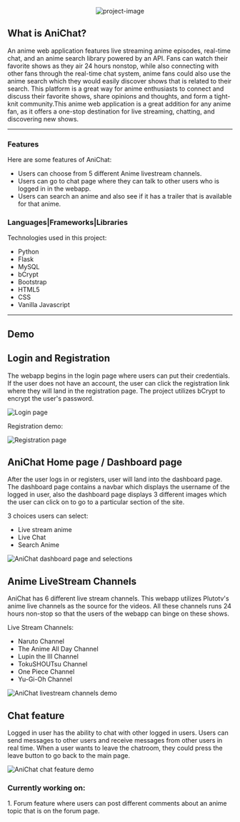 <p align="center"><img src="https://socialify.git.ci/markubiadas/AniChat/image?font=Inter&forks=1&issues=1&logo=https%3A%2F%2Fcdn-icons-png.flaticon.com%2F512%2F8913%2F8913308.png&name=1&pulls=1&stargazers=1&theme=Light" alt="project-image"></p>
 
<h2>What is AniChat?</h2>
<p>An anime web application features live streaming anime episodes, real-time chat, and an anime search library powered by an API. Fans can watch their favorite shows as they air 24 hours nonstop, while also connecting with other fans through the real-time chat system, anime fans could also use the anime search which they would easily discover shows that is related to their search. This platform is a great way for anime enthusiasts to connect and discuss their favorite shows, share opinions and thoughts, and form a tight-knit community.This anime web application is a great addition for any anime fan, as it offers a one-stop destination for live streaming, chatting, and discovering new shows.</p>

<hr/>

<h3>Features</h3>

Here are some features of AniChat:

* Users can choose from 5 different Anime livestream channels.
* Users can go to chat page where they can talk to other users who is logged in in the webapp.
* Users can search an anime and also see if it has a trailer that is available for that anime.

<h3>Languages|Frameworks|Libraries</h3>

Technologies used in this project:

* Python
* Flask
* MySQL
* bCrypt
* Bootstrap
* HTML5
* CSS
* Vanilla Javascript

<hr/>
 
<h2>Demo</h2>

<h2>Login and Registration</h2>
<p>The webapp begins in the login page where users can put their credentials. If the user does not have an account, the user can click the registration link where they will land in the registration page. The project utilizes bCrypt to encrypt the user's password.</p>
<img src="https://media.giphy.com/media/oIqGiBLs0qaJdoAasR/giphy.gif" alt="Login page">

<p>Registration demo:</p>
<img src="https://media.giphy.com/media/7Z4xTMiuFHKrNJLb2t/giphy.gif" alt="Registration page">

<h2>AniChat Home page / Dashboard page</h2>
<p>After the user logs in or registers, user will land into the dashboard page. The dashboard page contains a navbar which displays the username of the logged in user, also the dashboard page displays 3 different images which the user can click on to go to a particular section of the site.</p>
3 choices users can select:

* Live stream anime
* Live Chat
* Search Anime
<img src="https://media.giphy.com/media/7KTVyWXwuy00JwNe7E/giphy.gif" alt="AniChat dashboard page and selections">

<h2>Anime LiveStream Channels</h2>
<p>AniChat has 6 different live stream channels. This webapp utilizes Plutotv's anime live channels as the source for the videos. All these channels runs 24 hours non-stop so that the users of the webapp can binge on these shows.</p>
Live Stream Channels:

* Naruto Channel
* The Anime All Day Channel
* Lupin the III Channel
* TokuSHOUTsu Channel 
* One Piece Channel
* Yu-Gi-Oh Channel
<img src="https://media.giphy.com/media/xQ3BtoeRSnM9w7tFs0/giphy.gif" alt="AniChat livestream channels demo">

<h2>Chat feature</h2>
<p>Logged in user has the ability to chat with other logged in users. Users can send messages to other users and receive messages from other users in real time. When a user wants to leave the chatroom, they could press the leave button to go back to the main page.</p>
<img src="https://media.giphy.com/media/r9iX60HWUwXdYXiafR/giphy.gif" alt="AniChat chat feature demo">

 
 <h3>Currently working on:</h3>
 1. Forum feature where users can post different comments about an anime topic that is on the forum page.
